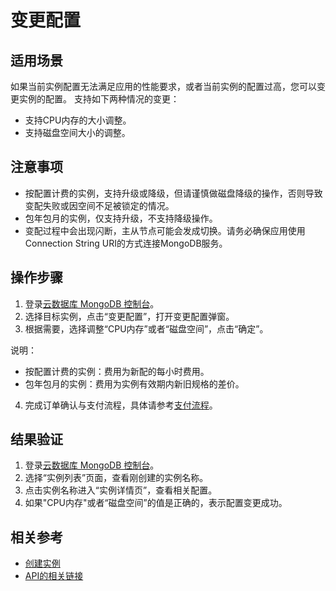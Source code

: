 # 变更配置
## 适用场景
如果当前实例配置无法满足应用的性能要求，或者当前实例的配置过高，您可以变更实例的配置。
支持如下两种情况的变更：
* 支持CPU内存的大小调整。
* 支持磁盘空间大小的调整。

## 注意事项
* 按配置计费的实例，支持升级或降级，但请谨慎做磁盘降级的操作，否则导致变配失败或因空间不足被锁定的情况。
* 包年包月的实例，仅支持升级，不支持降级操作。
* 变配过程中会出现闪断，主从节点可能会发成切换。请务必确保应用使用Connection String URI的方式连接MongoDB服务。
## 操作步骤
1. 登录[云数据库 MongoDB 控制台](https://mongodb-console.jdcloud.com/mongodb)。
2. 选择目标实例，点击“变更配置”，打开变更配置弹窗。
3. 根据需要，选择调整“CPU内存”或者“磁盘空间”，点击“确定”。

  说明：
* 按配置计费的实例：费用为新配的每小时费用。
* 包年包月的实例：费用为实例有效期内新旧规格的差价。
4. 完成订单确认与支付流程，具体请参考[支付流程]()。
## 结果验证
1. 登录[云数据库 MongoDB 控制台](https://mongodb-console.jdcloud.com/mongodb)。
2. 选择“实例列表”页面，查看刚创建的实例名称。
3. 点击实例名称进入“实例详情页”，查看相关配置。
4. 如果"CPU内存"或者“磁盘空间”的值是正确的，表示配置变更成功。
## 相关参考
* [创建实例]()
* [API的相关链接]()
